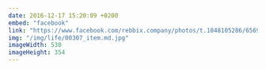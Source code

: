```yaml
---
date: 2016-12-17 15:20:09 +0200
embed: "facebook"
link: "https://www.facebook.com/rebbix.company/photos/t.1048105286/656965874428694/?type=3&theater"
img: "/img/life/00307_item.md.jpg"
imageWidth: 530
imageHeight: 354
---
```

